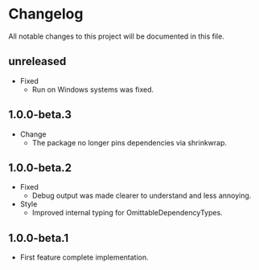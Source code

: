 # Changelog

All notable changes to this project will be documented in this file.

## unreleased

* Fixed
  * Run on Windows systems was fixed. 

## 1.0.0-beta.3

* Change
  * The package no longer pins dependencies via shrinkwrap.

## 1.0.0-beta.2

* Fixed
  * Debug output was made clearer to understand and less annoying.
* Style
  * Improved internal typing for OmittableDependencyTypes.

## 1.0.0-beta.1

* First feature complete implementation.
